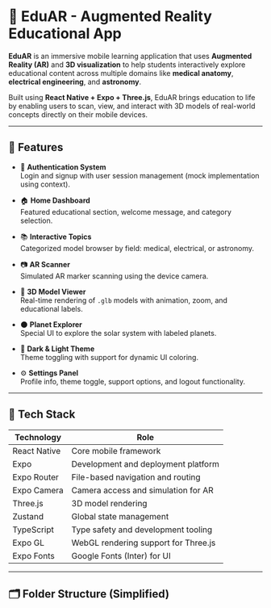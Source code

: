 # 📱 EduAR - Augmented Reality Educational App

**EduAR** is an immersive mobile learning application that uses **Augmented Reality (AR)** and **3D visualization** to help students interactively explore educational content across multiple domains like **medical anatomy**, **electrical engineering**, and **astronomy**.

Built using **React Native + Expo + Three.js**, EduAR brings education to life by enabling users to scan, view, and interact with 3D models of real-world concepts directly on their mobile devices.

---

## 🚀 Features

- 🔐 **Authentication System**  
  Login and signup with user session management (mock implementation using context).

- 🏠 **Home Dashboard**  
  Featured educational section, welcome message, and category selection.

- 📚 **Interactive Topics**  
  Categorized model browser by field: medical, electrical, or astronomy.

- 📷 **AR Scanner**  
  Simulated AR marker scanning using the device camera.

- 🧠 **3D Model Viewer**  
  Real-time rendering of `.glb` models with animation, zoom, and educational labels.

- 🌑 **Planet Explorer**  
  Special UI to explore the solar system with labeled planets.

- 🎨 **Dark & Light Theme**  
  Theme toggling with support for dynamic UI coloring.

- ⚙️ **Settings Panel**  
  Profile info, theme toggle, support options, and logout functionality.

---

## 🧩 Tech Stack

| Technology     | Role                           |
|----------------|--------------------------------|
| React Native   | Core mobile framework           |
| Expo           | Development and deployment platform |
| Expo Router    | File-based navigation and routing |
| Expo Camera    | Camera access and simulation for AR |
| Three.js       | 3D model rendering              |
| Zustand        | Global state management         |
| TypeScript     | Type safety and development tooling |
| Expo GL        | WebGL rendering support for Three.js |
| Expo Fonts     | Google Fonts (Inter) for UI     |

---

## 🗂 Folder Structure (Simplified)


